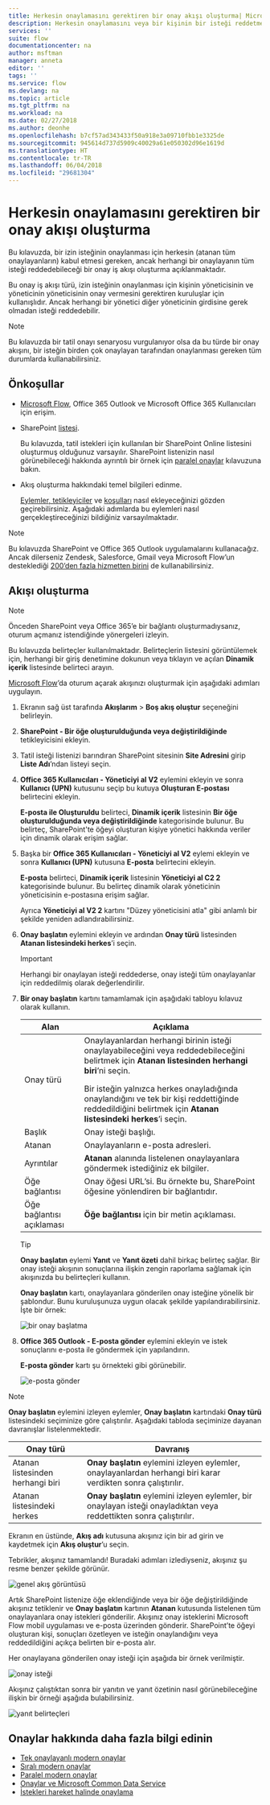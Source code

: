 ```yaml
---
title: Herkesin onaylamasını gerektiren bir onay akışı oluşturma| Microsoft Docs
description: Herkesin onaylamasını veya bir kişinin bir isteği reddetmesini gerektiren bir onay akışı oluşturun.
services: ''
suite: flow
documentationcenter: na
author: msftman
manager: anneta
editor: ''
tags: ''
ms.service: flow
ms.devlang: na
ms.topic: article
ms.tgt_pltfrm: na
ms.workload: na
ms.date: 02/27/2018
ms.author: deonhe
ms.openlocfilehash: b7cf57ad343433f50a918e3a09710fbb1e3325de
ms.sourcegitcommit: 945614d737d5909c40029a61e050302d96e1619d
ms.translationtype: HT
ms.contentlocale: tr-TR
ms.lasthandoff: 06/04/2018
ms.locfileid: "29681304"
---
```

# <a name="create-an-approval-flow-that-requires-everyone-to-approve"></a>Herkesin onaylamasını gerektiren bir onay akışı oluşturma

Bu kılavuzda, bir izin isteğinin onaylanması için herkesin (atanan tüm onaylayanların) kabul etmesi gereken, ancak herhangi bir onaylayanın tüm isteği reddedebileceği bir onay iş akışı oluşturma açıklanmaktadır.

Bu onay iş akışı türü, izin isteğinin onaylanması için kişinin yöneticisinin ve yöneticinin yöneticisinin onay vermesini gerektiren kuruluşlar için kullanışlıdır. Ancak herhangi bir yönetici diğer yöneticinin girdisine gerek olmadan isteği reddedebilir.

> [!NOTE]
> Bu kılavuzda bir tatil onayı senaryosu vurgulanıyor olsa da bu türde bir onay akışını, bir isteğin birden çok onaylayan tarafından onaylanması gereken tüm durumlarda kullanabilirsiniz.
>
>

## <a name="prerequisites"></a>Önkoşullar

* [Microsoft Flow](https://flow.microsoft.com), Office 365 Outlook ve Microsoft Office 365 Kullanıcıları için erişim.
* SharePoint [listesi](https://support.office.com/article/SharePoint-lists-I-An-introduction-f11cd5fe-bc87-4f9e-9bfe-bbd87a22a194).

    Bu kılavuzda, tatil istekleri için kullanılan bir SharePoint Online listesini oluşturmuş olduğunuz varsayılır. SharePoint listenizin nasıl görünebileceği hakkında ayrıntılı bir örnek için [paralel onaylar](parallel-modern-approvals.md) kılavuzuna bakın.
* Akış oluşturma hakkındaki temel bilgileri edinme.

    [Eylemler, tetikleyiciler](multi-step-logic-flow.md#add-another-action) ve [koşulları](add-condition.md) nasıl ekleyeceğinizi gözden geçirebilirsiniz. Aşağıdaki adımlarda bu eylemleri nasıl gerçekleştireceğinizi bildiğiniz varsayılmaktadır.

> [!NOTE]
> Bu kılavuzda SharePoint ve Office 365 Outlook uygulamalarını kullanacağız. Ancak dilerseniz Zendesk, Salesforce, Gmail veya Microsoft Flow’un desteklediği [200’den fazla hizmetten birini](https://flow.microsoft.com/connectors/) de kullanabilirsiniz.
>
>

## <a name="create-the-flow"></a>Akışı oluşturma

> [!NOTE]
> Önceden SharePoint veya Office 365’e bir bağlantı oluşturmadıysanız, oturum açmanız istendiğinde yönergeleri izleyin.
>
>

Bu kılavuzda belirteçler kullanılmaktadır. Belirteçlerin listesini görüntülemek için, herhangi bir giriş denetimine dokunun veya tıklayın ve açılan **Dinamik içerik** listesinde belirteci arayın.

[Microsoft Flow](https://flow.microsoft.com)’da oturum açarak akışınızı oluşturmak için aşağıdaki adımları uygulayın.

1. Ekranın sağ üst tarafında **Akışlarım** > **Boş akış oluştur** seçeneğini belirleyin.
1. **SharePoint - Bir öğe oluşturulduğunda veya değiştirildiğinde** tetikleyicisini ekleyin.
1. Tatil isteği listenizi barındıran SharePoint sitesinin **Site Adresini** girip **Liste Adı**’ndan listeyi seçin.
1. **Office 365 Kullanıcıları - Yöneticiyi al V2** eylemini ekleyin ve sonra **Kullanıcı (UPN)** kutusunu seçip bu kutuya **Oluşturan E-postası** belirtecini ekleyin.

    **E-posta ile Oluşturuldu** belirteci, **Dinamik içerik** listesinin **Bir öğe oluşturulduğunda veya değiştirildiğinde** kategorisinde bulunur. Bu belirteç, SharePoint'te öğeyi oluşturan kişiye yönetici hakkında veriler için dinamik olarak erişim sağlar.

1. Başka bir **Office 365 Kullanıcıları - Yöneticiyi al V2** eylemi ekleyin ve sonra **Kullanıcı (UPN)** kutusuna **E-posta** belirtecini ekleyin.

    **E-posta** belirteci, **Dinamik içerik** listesinin **Yöneticiyi al C2 2** kategorisinde bulunur. Bu belirteç dinamik olarak yöneticinin yöneticisinin e-postasına erişim sağlar.

    Ayrıca **Yöneticiyi al V2 2** kartını "Düzey yöneticisini atla" gibi anlamlı bir şekilde yeniden adlandırabilirsiniz.
1. **Onay başlatın** eylemini ekleyin ve ardından **Onay türü** listesinden **Atanan listesindeki herkes**’i seçin.

   > [!IMPORTANT]
   > Herhangi bir onaylayan isteği reddederse, onay isteği tüm onaylayanlar için reddedilmiş olarak değerlendirilir.
   >
   >
1. **Bir onay başlatın** kartını tamamlamak için aşağıdaki tabloyu kılavuz olarak kullanın.

   | Alan | Açıklama |
   | --- | --- |
   |  Onay türü |Onaylayanlardan herhangi birinin isteği onaylayabileceğini veya reddedebileceğini belirtmek için **Atanan listesinden herhangi biri**’ni seçin. </p>Bir isteğin yalnızca herkes onayladığında onaylandığını ve tek bir kişi reddettiğinde reddedildiğini belirtmek için **Atanan listesindeki herkes**’i seçin. |
   |  Başlık |Onay isteği başlığı. |
   |  Atanan |Onaylayanların e-posta adresleri. |
   |  Ayrıntılar |**Atanan** alanında listelenen onaylayanlara göndermek istediğiniz ek bilgiler. |
   |  Öğe bağlantısı |Onay öğesi URL’si. Bu örnekte bu, SharePoint öğesine yönlendiren bir bağlantıdır. |
   |  Öğe bağlantısı açıklaması |**Öğe bağlantısı** için bir metin açıklaması. |

   > [!TIP]
   > **Onay başlatın** eylemi **Yanıt** ve **Yanıt özeti** dahil birkaç belirteç sağlar. Bir onay isteği akışının sonuçlarına ilişkin zengin raporlama sağlamak için akışınızda bu belirteçleri kullanın.
   >
   >

    **Onay başlatın** kartı, onaylayanlara gönderilen onay isteğine yönelik bir şablondur. Bunu kuruluşunuza uygun olacak şekilde yapılandırabilirsiniz. İşte bir örnek:

    ![bir onay başlatma](media/all-assigned-must-approve/start-an-approval-card.png)

1. **Office 365 Outlook - E-posta gönder** eylemini ekleyin ve istek sonuçlarını e-posta ile göndermek için yapılandırın.

    **E-posta gönder** kartı şu örnekteki gibi görünebilir.

    ![e-posta gönder](media/all-assigned-must-approve/send-an-email-card.png)

> [!NOTE]
> **Onay başlatın** eylemini izleyen eylemler, **Onay başlatın** kartındaki **Onay türü** listesindeki seçiminize göre çalıştırılır. Aşağıdaki tabloda seçiminize dayanan davranışlar listelenmektedir.
>
>

| Onay türü | Davranış |
| --- | --- |
| Atanan listesinden herhangi biri |**Onay başlatın** eylemini izleyen eylemler, onaylayanlardan herhangi biri karar verdikten sonra çalıştırılır. |
| Atanan listesindeki herkes |**Onay başlatın** eylemini izleyen eylemler, bir onaylayan isteği onayladıktan veya reddettikten sonra çalıştırılır. |

Ekranın en üstünde, **Akış adı** kutusuna akışınız için bir ad girin ve kaydetmek için **Akış oluştur**’u seçin.

Tebrikler, akışınız tamamlandı! Buradaki adımları izlediyseniz, akışınız şu resme benzer şekilde görünür.

![genel akış görüntüsü](media/all-assigned-must-approve/overall-flow.png)

Artık SharePoint listenize öğe eklendiğinde veya bir öğe değiştirildiğinde akışınız tetiklenir ve **Onay başlatın** kartının **Atanan** kutusunda listelenen tüm onaylayanlara onay istekleri gönderilir. Akışınız onay isteklerini Microsoft Flow mobil uygulaması ve e-posta üzerinden gönderir. SharePoint’te öğeyi oluşturan kişi, sonuçları özetleyen ve isteğin onaylandığını veya reddedildiğini açıkça belirten bir e-posta alır.

Her onaylayana gönderilen onay isteği için aşağıda bir örnek verilmiştir.

![onay isteği](media/all-assigned-must-approve/approval-request.png)

Akışınız çalıştıktan sonra bir yanıtın ve yanıt özetinin nasıl görünebileceğine ilişkin bir örneği aşağıda bulabilirsiniz.

![yanıt belirteçleri](media/all-assigned-must-approve/response-output.png)

## <a name="learn-more-about-approvals"></a>Onaylar hakkında daha fazla bilgi edinin

* [Tek onaylayanlı modern onaylar](modern-approvals.md)
* [Sıralı modern onaylar](sequential-modern-approvals.md)
* [Paralel modern onaylar](parallel-modern-approvals.md)
* [Onaylar ve Microsoft Common Data Service](common-data-model-approve.md)
* [İstekleri hareket halinde onaylama](mobile-approvals.md)
